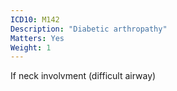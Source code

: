 ```yaml
---
ICD10: M142
Description: "Diabetic arthropathy"
Matters: Yes
Weight: 1
---
```

If neck involvment (difficult airway)
